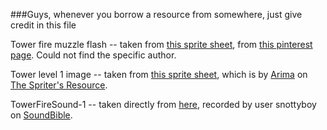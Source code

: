 ###Guys, whenever you borrow a resource from somewhere, just give credit in this file

Tower fire muzzle flash -- taken from [this sprite sheet](https://s-media-cache-ak0.pinimg.com/originals/b2/34/3b/b2343b2a8ddcff7944d6a761a1221e2b.jpg), from [this pinterest page](https://www.pinterest.com/pin/460633868108705545/). Could not find the specific author.

Tower level 1 image -- taken from [this sprite sheet](https://www.spriters-resource.com/snes/frontmission/sheet/10708/), which is by [Arima](https://www.spriters-resource.com/submitter/Arima/) on [The Spriter's Resource](https://www.spriters-resource.com).

TowerFireSound-1 -- taken directly from [here](http://soundbible.com/1326-Tank-Firing.html), recorded by user snottyboy on [SoundBible](http://soundbible.com/). 